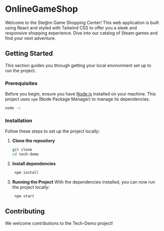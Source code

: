# OnlineGameShop

Welcome to the Ste@m Game Shopping Center! This web application is built using React and styled with Tailwind CSS to offer you a sleek and responsive shopping experience. Dive into our catalog of Steam games and find your next adventure.

## Getting Started

This section guides you through getting your local environment set up to run the project.

### Prerequisites

Before you begin, ensure you have [Node.js](https://nodejs.org/) installed on your machine. 
This project uses `npm` (Node Package Manager) to manage its dependencies.
   ``` bash
   node -v
   ```
### Installation

Follow these steps to set up the project locally:

1. **Clone the repository**
   ``` bash
   git clone
   cd tech-demo
   ```
2. **Install dependencies**
   ``` bash
    npm install
   ```
3. **Running the Project**
With the dependencies installed, you can now run the project locally:
   ``` bash
    npm start
   ```
## Contributing
We welcome contributions to the Tech-Demo project!



